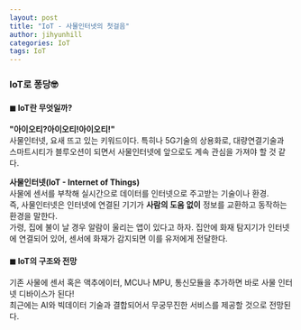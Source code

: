 ```yaml
---
layout: post
title: "IoT - 사물인터넷의 첫걸음"
author: jihyunhill
categories: IoT
tags: IoT
---
```

### IoT로 퐁당🤓     

#### ◼︎ IoT란 무엇일까?     
__"아이오티?아이오티!아이오티!"__       
사물인터넷, 요새 뜨고 있는 키워드이다. 특히나 5G기술의 상용화로, 대량연결기술과 스마트시티가 블루오션이 되면서 사물인터넷에 앞으로도 계속 관심을 가져야 할 것 같다.     

__사물인터넷(IoT - Internet of Things)__      
사물에 센서를 부착해 실시간으로 데이터를 인터넷으로 주고받는 기술이나 환경.     
즉, 사물인터넷은 인터넷에 연결된 기기가 __사람의 도움 없이__ 정보를 교환하고 동작하는 환경을 말한다.    
가령, 집에 불이 날 경우 알람이 울리는 앱이 있다고 하자. 집안에 화재 탐지기가 인터넷에 연결되어 있어, 센서에 화재가 감지되면 이를 유저에게 전달한다.         

#### ◼︎ IoT의 구조와 전망                  
기존 사물에 센서 혹은 액추에이터, MCU나 MPU, 통신모듈을 추가하면 바로 사물 인터넷 디바이스가 된다!     
최근에는 AI와 빅데이터 기술과 결합되어서 무궁무진한 서비스를 제공할 것으로 전망된다.    
